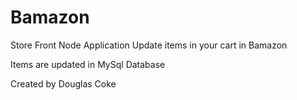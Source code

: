 # Bamazon
Store Front Node Application
Update items in your cart in Bamazon 

Items are updated in MySql Database 

Created by Douglas Coke
